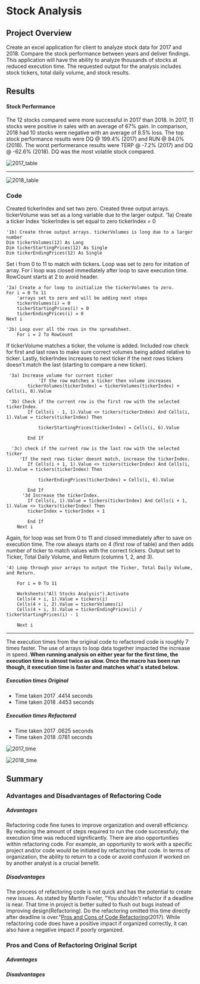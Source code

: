 # Stock Analysis

## Project Overview


Create an excel application for client to analyze stock data for 2017 and 2018. Compare the stock performance between years and deliver findings. This application will have the ability to analyze thousands of stocks at reduced execution time. The requested output for the analysis includes stock tickers, total daily volume, and stock results. 


## Results

#### Stock Performance
The 12 stocks compared were more successful in 2017 than 2018. In 2017, 11 stocks were positive in sales with an average of 67% gain. In comparison, 2018 had 10 stocks were negative with an average of 8.5% loss. The top stock performance results were DQ @ 199.4% (2017) and RUN @ 84.0% (2018). The worst performerance results were TERP @ -7.2% (2017) and DQ @ -62.6% (2018). DQ was the most volatile stock compared.


![2017_table](Resources/VBA_Stock_Analysis_2017.png)

----

![2018_table](Resources/VBA_Stock_Analysis_2018.png)

### Code


Created tickerIndex and set two zero. Created three output arrays. tickerVolume was set as a long variable due to the larger output.
     '1a) Create a ticker Index
    'tickerIndex is set equal to zero
    tickerIndex = 0   
    
    '1b) Create three output arrays. tickerVolumes is long due to a larger number
    Dim tickerVolumes(12) As Long
    Dim tickerStartingPrices(12) As Single
    Dim tickerEndingPrices(12) As Single
    
    
Set i from 0 to 11 to match with tickers. Loop was set to zero for initation of array. For i loop was closed immediately after loop to save execution time. RowCount starts at 2 to avoid header.

    '2a) Create a for loop to initialize the tickerVolumes to zero. 
    For i = 0 To 11
        'arrays set to zero and will be adding next steps
        tickerVolumes(i) = 0
        tickerStartingPrices(i) = 0
        tickerEndingPrices(i) = 0
    Next i
        
    '2b) Loop over all the rows in the spreadsheet.
        For i = 2 To RowCount

If tickerVolume matches a ticker, the volume is added. Included row check for first and last rows to make sure correct volumes being added relative to ticker. Lastly, tickerIndex increases to next ticker if the next rows tickers doesn't match the last (starting to compare a new ticker).
 
     '3a) Increase volume for current ticker
                'If the row matches a ticker then volume increases
            tickerVolumes(tickerIndex) = tickerVolumes(tickerIndex) + Cells(i, 8).Value
        
     '3b) Check if the current row is the first row with the selected tickerIndex.
            If Cells(i - 1, 1).Value <> tickers(tickerIndex) And Cells(i, 1).Value = tickers(tickerIndex) Then

                tickerStartingPrices(tickerIndex) = Cells(i, 6).Value
        
            End If
        
      '3c) check if the current row is the last row with the selected ticker
         'If the next rows ticker doesnt match, increase the tickerIndex.
            If Cells(i + 1, 1).Value <> tickers(tickerIndex) And Cells(i, 1).Value = tickers(tickerIndex) Then

                tickerEndingPrices(tickerIndex) = Cells(i, 6).Value
            
            End If
          '3d Increase the tickerIndex.
            If Cells(i, 1).Value = tickers(tickerIndex) And Cells(i + 1, 1).Value <> tickers(tickerIndex) Then
            tickerIndex = tickerIndex + 1
            
            End If
        Next i

Again, for loop was set from 0 to 11 and closed immediately after to save on execution time. The row always starts on 4 (first row of table) and then adds number of ticker to match values with the correct tickers. Output set to Ticker, Total Daily Volume, and Return (columns 1, 2, and 3).

    '4) Loop through your arrays to output the Ticker, Total Daily Volume, and Return.
        
        For i = 0 To 11
        
        Worksheets("All Stocks Analysis").Activate
        Cells(4 + i, 1).Value = tickers(i)
        Cells(4 + i, 2).Value = tickerVolumes(i)
        Cells(4 + i, 3).Value = tickerEndingPrices(i) / tickerStartingPrices(i) - 1
    
        Next i
----

The execution times from the original code to refactored code is roughly 7 times faster. The use of arrays to loop data together impacted the increase in speed. **When running analysis on either year for the first time, the execution time is almost twice as slow. Once the macro has been run though, it execution time is faster and matches what's stated below.**
##### Execution times Original
* Time taken 2017 .4414 seconds
* Time taken 2018 .4453 seconds
##### Execution times Refactored
* Time taken 2017 .0625 seconds
* Time taken 2018 .0781 seconds

![2017_time](Resources/VBA_Challenge_2017.png)

![2018_time](Resources/VBA_Challenge_2018.png)



## Summary

### Advantages and Disadvantages of Refactoring Code

##### Advantages
Refactoring code fine tunes to improve organization and overall efficiency. By reducing the amount of steps required to run the code successfuly, the execution time was reduced significantly. There are also opportunities within refactoring code. For example, an opportunity to work with a specific project and/or code would be initiated by refactoring that code. In terms of organization, the ability to return to a code or avoid confusion if worked on by another analyst is a crucial benefit.
##### Disadvantages
The process of refactoring code is not quick and has the potential to create new issues. As stated by Martin Fowler, "You shouldn't refactor if a deadline is near. That time in project is better suited to flush out bugs instead of improving design(Refactoring). Do the refactoring omitted this time directly after deadline is over."[Pros and Cons of Code Refactoring](https://www.c-sharpcorner.com/article/pros-and-cons-of-code-refactoring/?msclkid=b5a3a4bdb1d811ecb8f3725572b7416d)(2017). While refactoring code does have a positive impact if organized correctly, it can also have a negative impact if poorly organized.

### Pros and Cons of Refactoring Original Script 

##### Advantages

##### Disadvantages


